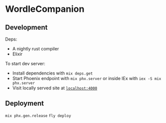 # WordleCompanion

## Development
Deps:
* A nightly rust compiler
* Elixir

To start dev server:
* Install dependencies with `mix deps.get`
* Start Phoenix endpoint with `mix phx.server` or inside IEx with `iex -S mix phx.server`
* Visit locally served site at [`localhost:4000`](http://localhost:4000)

## Deployment
`mix phx.gen.release`
`fly deploy`


